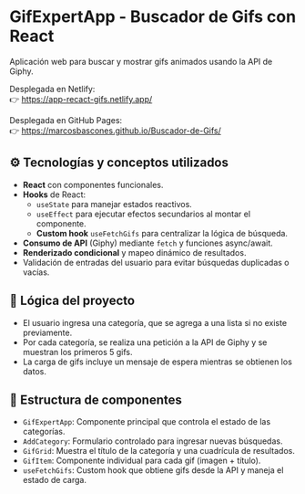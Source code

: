 # GifExpertApp - Buscador de Gifs con React

Aplicación web para buscar y mostrar gifs animados usando la API de Giphy.

Desplegada en Netlify:  
👉 https://app-recact-gifs.netlify.app/

Desplegada en GitHub Pages:  
👉 https://marcosbascones.github.io/Buscador-de-Gifs/

## ⚙️ Tecnologías y conceptos utilizados

- **React** con componentes funcionales.
- **Hooks** de React:
  - `useState` para manejar estados reactivos.
  - `useEffect` para ejecutar efectos secundarios al montar el componente.
  - **Custom hook** `useFetchGifs` para centralizar la lógica de búsqueda.
- **Consumo de API** (Giphy) mediante `fetch` y funciones async/await.
- **Renderizado condicional** y mapeo dinámico de resultados.
- Validación de entradas del usuario para evitar búsquedas duplicadas o vacías.

## 🧠 Lógica del proyecto

- El usuario ingresa una categoría, que se agrega a una lista si no existe previamente.
- Por cada categoría, se realiza una petición a la API de Giphy y se muestran los primeros 5 gifs.
- La carga de gifs incluye un mensaje de espera mientras se obtienen los datos.

## 🧩 Estructura de componentes

- `GifExpertApp`: Componente principal que controla el estado de las categorías.
- `AddCategory`: Formulario controlado para ingresar nuevas búsquedas.
- `GifGrid`: Muestra el título de la categoría y una cuadrícula de resultados.
- `GifItem`: Componente individual para cada gif (imagen + título).
- `useFetchGifs`: Custom hook que obtiene gifs desde la API y maneja el estado de carga.
